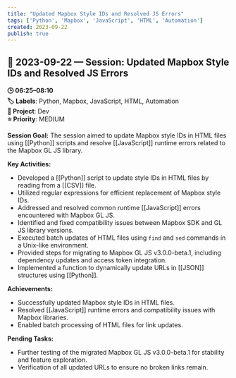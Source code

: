 ```yaml
---
title: "Updated Mapbox Style IDs and Resolved JS Errors"
tags: ['Python', 'Mapbox', 'JavaScript', 'HTML', 'Automation']
created: 2023-09-22
publish: true
---
```


## 📅 2023-09-22 — Session: Updated Mapbox Style IDs and Resolved JS Errors

**🕒 06:25–08:10**  
**🏷️ Labels**: Python, Mapbox, JavaScript, HTML, Automation  
**📂 Project**: Dev  
**⭐ Priority**: MEDIUM  


**Session Goal:**
The session aimed to update Mapbox style IDs in HTML files using [[Python]] scripts and resolve [[JavaScript]] runtime errors related to the Mapbox GL JS library.

**Key Activities:**
- Developed a [[Python]] script to update style IDs in HTML files by reading from a [[CSV]] file.
- Utilized regular expressions for efficient replacement of Mapbox style IDs.
- Addressed and resolved common runtime [[JavaScript]] errors encountered with Mapbox GL JS.
- Identified and fixed compatibility issues between Mapbox SDK and GL JS library versions.
- Executed batch updates of HTML files using `find` and `sed` commands in a Unix-like environment.
- Provided steps for migrating to Mapbox GL JS v3.0.0-beta.1, including dependency updates and access token integration.
- Implemented a function to dynamically update URLs in [[JSON]] structures using [[Python]].

**Achievements:**
- Successfully updated Mapbox style IDs in HTML files.
- Resolved [[JavaScript]] runtime errors and compatibility issues with Mapbox libraries.
- Enabled batch processing of HTML files for link updates.

**Pending Tasks:**
- Further testing of the migrated Mapbox GL JS v3.0.0-beta.1 for stability and feature exploration.
- Verification of all updated URLs to ensure no broken links remain.
